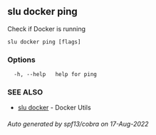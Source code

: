 ## slu docker ping

Check if Docker is running

```
slu docker ping [flags]
```

### Options

```
  -h, --help   help for ping
```

### SEE ALSO

* [slu docker](slu_docker.md)	 - Docker Utils

###### Auto generated by spf13/cobra on 17-Aug-2022
